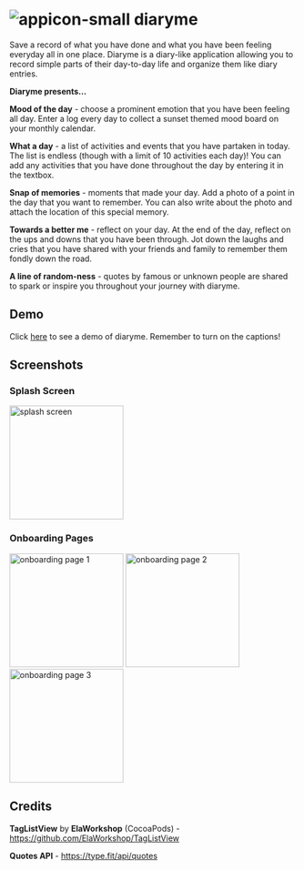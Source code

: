 # ![appicon-small](https://user-images.githubusercontent.com/64238413/151474192-a1f4dd0e-2fdc-4b30-9675-34717686e860.svg) diaryme

Save a record of what you have done and what you have been feeling everyday all in one place. Diaryme is a diary-like application allowing you to record simple parts of their day-to-day life and organize them like diary entries. 

**Diaryme presents…**

**Mood of the day** - choose a prominent emotion that you have been feeling all day. Enter a log every day to collect a sunset themed mood board on your monthly calendar.

**What a day** -  a list of activities and events that you have partaken in today. The list is endless (though with a limit of 10 activities each day)! You can add any activities that you have done throughout the day by entering it in the textbox.

**Snap of memories** - moments that made your day. Add a photo of a point in the day that you want to remember. You can also write about the photo and attach the location of this special memory.

**Towards a better me** - reflect on your day. At the end of the day, reflect on the ups and downs that you have been through. Jot down the laughs and cries that you have shared with your friends and family to remember them fondly down the road.

**A line of random-ness** - quotes by famous or unknown people are shared to spark or inspire you throughout your journey with diaryme.



## Demo

Click [here](https://www.youtube.com/watch?v=p3Ytm3coKLE) to see a demo of diaryme. Remember to turn on the captions! 



## Screenshots

### Splash Screen

<img src="https://user-images.githubusercontent.com/64238413/151480182-6ec2ceb6-fe1b-42bb-b1df-2db0396646ed.png" alt="splash screen" width="200"/> 

### Onboarding Pages

<img src="https://user-images.githubusercontent.com/64238413/151478926-175363a9-727a-415b-96bb-0d6ba23d90bb.png" alt="onboarding page 1" width="200"/> <img src="https://user-images.githubusercontent.com/64238413/151478926-175363a9-727a-415b-96bb-0d6ba23d90bb.png" alt="onboarding page 2" width="200"/> <img src="https://user-images.githubusercontent.com/64238413/151478935-5a380c37-3565-4b2e-85e3-ffec84f64591.png" alt="onboarding page 3" width="200"/>

<!-- ![Onboarding Pg1](https://user-images.githubusercontent.com/64238413/151478926-175363a9-727a-415b-96bb-0d6ba23d90bb.png) 
![Onboarding Pg2](https://user-images.githubusercontent.com/64238413/151478931-b2b9ded3-4206-4232-83a6-89a73d4be879.png)
![Onboarding Pg3](https://user-images.githubusercontent.com/64238413/151478935-5a380c37-3565-4b2e-85e3-ffec84f64591.png) 

![Splash Screen](https://user-images.githubusercontent.com/64238413/151480182-6ec2ceb6-fe1b-42bb-b1df-2db0396646ed.png)


-->




## Credits

**TagListView** by **ElaWorkshop** (CocoaPods) - https://github.com/ElaWorkshop/TagListView 

**Quotes API** - https://type.fit/api/quotes
